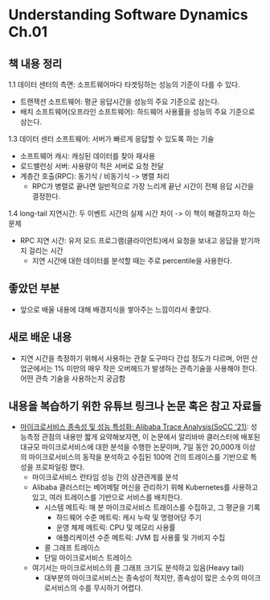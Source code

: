 # Understanding Software Dynamics Ch.01

## 책 내용 정리 
1.1 데이터 센터의 측면: 소프트웨어마다 타겟팅하는 성능의 기준이 다를 수 있다.
- 트랜잭션 소프트웨어: 평균 응답시간을 성능의 주요 기준으로 삼는다.
- 배치 소프트웨어(오프라인 소프트웨어): 하드웨어 사용률을 성능의 주요 기준으로 삼는다.

1.3 데이터 센터 소프트웨어: 서버가 빠르게 응답할 수 있도록 하는 기술
- 소프트웨어 캐시: 캐싱된 데이터를 찾아 재사용
- 로드밸런싱 서버: 사용량이 적은 서버로 요청 전달
- 계층간 호출(RPC): 동기식 / 비동기식 -> 병렬 처리
  - RPC가 병렬로 끝나면 일반적으로 가장 느리게 끝난 시간이 전체 응답 시간을 결정한다.

1.4 long-tail 지연시간: 두 이벤트 시간의 실제 시간 차이 -> 이 책이 해결하고자 하는 문제
- RPC 지연 시간: 유저 모드 프로그램(클라이언트)에서 요청을 보내고 응답을 받기까지 걸리는 시간
  - 지연 시간에 대한 데이터를 분석할 때는 주로 percentile을 사용한다. 

## 좋았던 부분
- 앞으로 배울 내용에 대해 배경지식을 쌓아주는 느낌이라서 좋았다.

## 새로 배운 내용
- 지연 시간을 측정하기 위해서 사용하는 관찰 도구마다 간섭 정도가 다르며, 어떤 산업군에서는 1% 미만의 매우 작은 오버헤드가 발생하는 관측기술을 사용해야 한다. 어떤 관측 기술을 사용하는지 궁금함 

## 내용을 복습하기 위한 유튜브 링크나 논문 혹은 참고 자료들
- [마이크로서비스 종속성 및 성능 특성화: Alibaba Trace Analysis(SoCC '21)](https://github.com/alibaba/clusterdata/tree/master/cluster-trace-microservices-v2021): 성능측정 관점의 내용만 짧게 요약해보자면, 이 논문에서 알리바바 클러스터에 배포된 대규모 마이크로서비스에 대한 분석을 수행한 논문이며, 7일 동안 20,000개 이상의 마이크로서비스의 동작을 분석하고 수집된 100억 건의 트레이스를 기반으로 특성을 프로파일링 했다.
  - 마이크로서비스 런타임 성능 간의 상관관계를 분석
  - Alibaba 클러스터는 베어메탈 머신을 관리하기 위해 Kubernetes를 사용하고 있고, 여러 트레이스를 기반으로 서비스를 배치한다.
    - 시스템 메트릭: 매 분 마이크로서비스 트레이스를 수집하고, 그 평균을 기록
      - 하드웨어 수준 메트릭: 캐시 누락 및 명령어당 주기
      - 운영 체제 메트릭: CPU 및 메모리 사용률 
      - 애플리케이션 수준 메트릭: JVM 힙 사용률 및 가비지 수집
    - 콜 그래프 트레이스
    - 단일 마이크로서비스 트레이스
  - 여기서는 마이크로서비스의 콜 그래프 크기도 분석하고 있음(Heavy tail)
    - 대부분의 마이크로서비스는 종속성이 적지만, 종속성이 많은 소수의 마이크로서비스의 수를 무시하기 어렵다.